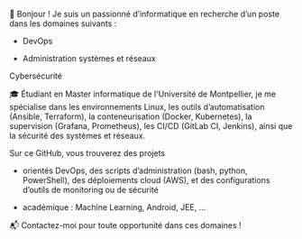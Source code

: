 👋 Bonjour ! Je suis un passionné d’informatique en recherche d’un poste dans les domaines suivants :

- DevOps

- Administration systèmes et réseaux 

Cybersécurité


🎓 Étudiant en Master informatique de l'Université de Montpellier, je me spécialise dans les environnements Linux, les outils d’automatisation (Ansible, Terraform), la conteneurisation (Docker, Kubernetes), la supervision (Grafana, Prometheus), les CI/CD (GitLab CI, Jenkins), ainsi que la sécurité des systèmes et réseaux.

Sur ce GitHub, vous trouverez des projets 

- orientés DevOps, des scripts d’administration (bash, python, PowerShell), des déploiements cloud (AWS), et des configurations d’outils de monitoring ou de sécurité

- académique : Machine Learning, Android, JEE, ...

📬 Contactez-moi pour toute opportunité dans ces domaines !


<!---
2Randi/2Randi is a ✨ special ✨ repository because its `README.md` (this file) appears on your GitHub profile.
You can click the Preview link to take a look at your changes.
--->

